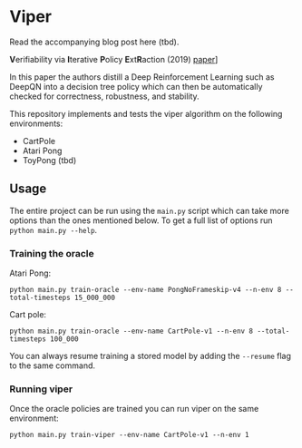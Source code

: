 # Viper

Read the accompanying blog post here (tbd).

**V**erifiability via **I**terative **P**olicy **E**xt**R**action (2019) [paper](https://arxiv.org/abs/1805.08328)] 

In this paper the authors distill a Deep Reinforcement Learning such as DeepQN into a decision tree policy which can then be automatically checked for correctness, robustness, and stability. 

This repository implements and tests the viper algorithm on the following environments:

- CartPole
- Atari Pong
- ToyPong (tbd)

## Usage

The entire project can be run using the `main.py` script which can take more options than the ones mentioned below.
To get a full list of options run `python main.py --help`.

### Training the oracle

Atari Pong:

```
python main.py train-oracle --env-name PongNoFrameskip-v4 --n-env 8 --total-timesteps 15_000_000
```

Cart pole:

```
python main.py train-oracle --env-name CartPole-v1 --n-env 8 --total-timesteps 100_000
```

You can always resume training a stored model by adding the `--resume` flag to the same command.

### Running viper

Once the oracle policies are trained you can run viper on the same environment:

```
python main.py train-viper --env-name CartPole-v1 --n-env 1
```
